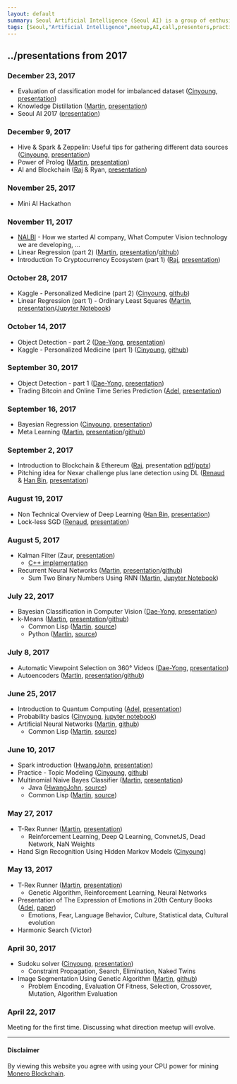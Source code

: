 ```yaml
---
layout: default
summary: Seoul Artificial Intelligence (Seoul AI) is a group of enthusiasts willing to go the extra mile in becoming one of the best in their field. We are sharing our domain knowledge and working on Machine Learning projects in small groups.
tags: [Seoul,"Artificial Intelligence",meetup,AI,call,presenters,practioners,"Machine Learning",Korea,Gangnam,2017]
---
```


## ../presentations from 2017

### December 23, 2017
 * Evaluation of classification model for imbalanced dataset ([Cinyoung](../members/cinyoung), [presentation](../presentations/imbalance_dataset_1.pdf))
 * Knowledge Distillation ([Martin](../members/martin), [presentation](../presentations/knowledge-distillation.pdf))
 * Seoul AI 2017 ([presentation](../presentations/seoulai-2017.pdf))

### December 9, 2017
  * Hive & Spark & Zeppelin: Useful tips for gathering different data sources ([Cinyoung](../members/cinyoung), [presentation](../presentations/Hive_Spark_Zeppelin.pdf))
  * Power of Prolog ([Martin](../members/martin), [presentation](../presentations/Power_of_Prolog.pdf))
  * AI and Blockchain ([Raj](../members/raj) & Ryan, [presentation](../presentations/AI_and_Blockchain.pdf))

### November 25, 2017
  * Mini AI Hackathon

### November 11, 2017
 * [NALBI](https://www.nalbi.ai/) - How we started AI company, What Computer Vision technology we are developing, ...
 * Linear Regression (part 2) ([Martin](../members/martin), [presentation](../presentations/Linear_Regression_2.pdf)/[github](https://github.com/martinkersner/regression-meetup))
 * Introduction To Cryptocurrency Ecosystem (part 1) ([Raj](../members/raj), [presentation](../presentations/Introduction_to_Blockchain_Ecosystem_part1.pdf))

### October 28, 2017
* Kaggle - Personalized Medicine (part 2) ([Cinyoung](../members/cinyoung), [github](https://github.com/hurcy/kaggle/tree/master/personalized_medicine))
* Linear Regression (part 1) - Ordinary Least Squares ([Martin](../members/martin), [presentation](../presentations/Linear_Regression_1.pdf)/[Jupyter Notebook](https://github.com/martinkersner/regression-meetup/blob/master/OrdinaryLeastSquares.ipynb))

### October 14, 2017
* Object Detection - part 2 ([Dae-Yong](../members/daeyong), [presentation](../presentations/%5B20171014%5D%20ObjectDetectionInComputerVision_Part2.pdf))
* Kaggle - Personalized Medicine (part 1) ([Cinyoung](../members/cinyoung), [github](https://github.com/hurcy/kaggle/tree/master/personalized_medicine))

### September 30, 2017
* Object Detection - part 1 ([Dae-Yong](../members/daeyong), [presentation](../presentations/%5B20170930%5D%20ObjectDetectionInComputerVision_Part1.pdf))
* Trading Bitcoin and Online Time Series Prediction ([Adel](../members/adel), [presentation](../presentations/Trading_Bitcoin_and_Online_Time_Series_Prediction.pdf
))

### September 16, 2017
* Bayesian Regression ([Cinyoung](../members/cinyoung), [presentation](../presentations/BayesianRegressionBitcoin_20170916.pdf))
* Meta Learning ([Martin](../members/martin), [presentation](../presentations/MetaLearning_20170916.pdf)/[github](https://github.com/martinkersner/meta-learning-meetup))

### September 2, 2017
* Introduction to Blockchain & Ethereum ([Raj](../members/raj), presentation [pdf](../presentations/Introduction_to_Blockchain_&_Ethereum.pdf)/[pptx](../presentations/Introduction_to_Blockchain_&_Ethereum.pptx))
* Pitching idea for Nexar challenge plus lane detection using DL ([Renaud](https://kr.linkedin.com/in/renaudbechade) & [Han Bin](https://www.seoulrobotics.org/our-team-team-korea-robotics), [presentation](../presentations/Nexar_deep_learning_challenge_II.pdf))

### August 19, 2017
* Non Technical Overview of Deep Learning ([Han Bin](https://www.seoulrobotics.org/our-team-team-korea-robotics), [presentation](../presentations/Non_Technical_Overview_of_Deep_Learning.pptx))
* Lock-less SGD ([Renaud](https://kr.linkedin.com/in/renaudbechade), [presentation](../presentations/LocklessSGDfinal.pdf))

### August 5, 2017
* Kalman Filter (Zaur, [presentation](../presentations/kalman.pdf))
  * [C++ implementation](https://github.com/hmartiro/kalman-cpp)
* Recurrent Neural Networks ([Martin](../members/martin), [presentation](../presentations/RecurrentNeuralNetwork_20170805.pdf)/[github](https://github.com/martinkersner/rnn-meetup))
  * Sum Two Binary Numbers Using RNN ([Martin](../members/martin), [Jupyter Notebook](https://github.com/martinkersner/rnn-meetup/blob/master/sum-binary-numbers.ipynb))

### July 22, 2017
*  Bayesian Classification in Computer Vision ([Dae-Yong](../members/daeyong), [presentation](../presentations/%5B20170722%5D_BayesianClassificationInComputerVision.pdf))
* k-Means ([Martin](../members/martin), [presentation](../presentations/k-Means_20170722.pdf)/[github](https://github.com/martinkersner/kmeans-meetup))
  * Common Lisp ([Martin](../members/martin), [source](https://github.com/martinkersner/cl-ml/tree/master/k-means))
  * Python ([Martin](../members/martin), [source](https://gist.github.com/martinkersner/6415e7306925bd0918cfba42e9754116))

### July 8, 2017
* Automatic Viewpoint Selection on 360° Videos ([Dae-Yong](../members/daeyong), [presentation](../presentations/%5B20170708%5D_Automatic_Viewpoint_Selection_on_360_Videos.pdf))
* Autoencoders ([Martin](../members/martin), [presentation](../presentations/Autoencoders_20170708.pdf)/[github](https://github.com/martinkersner/autoencoder-meetup))

### June 25, 2017
* Introduction to Quantum Computing ([Adel](../members/adel), [presentation](../presentations/Introduction_to_Quantum_Computing.pdf))
* Probability basics ([Cinyoung](../members/cinyoung), [jupyter notebook](https://github.com/hurcy/ThinkBayes/blob/master/notebooks/02_Computational_Statistics.ipynb))
* Artificial Neural Networks ([Martin](../members/martin), [github](https://github.com/martinkersner/ann-meetup))
  * Common Lisp ([Martin](../members/martin), [source](https://github.com/martinkersner/cl-ml/tree/master/ann))

### June 10, 2017
* Spark introduction ([HwangJohn](https://github.com/HwangJohn), [presentation](../presentations/ApacheSparkIntroduction.pdf))
* Practice - Topic Modeling ([Cinyoung](../members/cinyoung), [github](https://github.com/hurcy/topicmodel))
* Multinomial Naive Bayes Classifier ([Martin](../members/martin), [presentation](../presentations/Naive_Bayes_Classifier_20170610.pdf))
  * Java ([HwangJohn](https://github.com/HwangJohn), [source](https://github.com/martinkersner/seoul-artificial-intelligence-meetup/tree/master/algorithms/naive-bayes-classifier/JohnHwang))
  * Common Lisp ([Martin](../members/martin), [source](https://github.com/martinkersner/cl-ml/tree/master/naive-bayes-classifier))

### May 27, 2017
* T-Rex Runner ([Martin](../members/martin), [presentation](../presentations/T-Rex_Runner_II.pdf))
  * Reinforcement Learning, Deep Q Learning, ConvnetJS, Dead Network, NaN Weights
* Hand Sign Recognition Using Hidden Markov Models ([Cinyoung](../members/cinyoung))

### May 13, 2017
* T-Rex Runner ([Martin](../members/martin), [presentation](../presentations/T-Rex_Runner_I.pdf))
  * Genetic Algorithm, Reinforcement Learning, Neural Networks
* Presentation of The Expression of Emotions in 20th Century Books ([Adel](../members/adel), [paper](http://journals.plos.org/plosone/article?id=10.1371/journal.pone.0059030))
    * Emotions, Fear, Language Behavior, Culture, Statistical data, Cultural evolution
* Harmonic Search (Victor)

### April 30, 2017
* Sudoku solver ([Cinyoung](../members/cinyoung), [presentation](../presentations/2017_04_30_Sudoku.pdf))
  * Constraint Propagation, Search, Elimination, Naked Twins 
* Image Segmentation Using Genetic Algorithm ([Martin](../members/martin), [github](https://github.com/martinkersner/Image-Segmentation-Using-Genetic-Algorithm))
    * Problem Encoding, Evaluation Of Fitness, Selection, Crossover, Mutation, Algorithm Evaluation

### April 22, 2017
Meeting for the first time. Discussing what direction meetup will evolve.

___
#### Disclaimer
By viewing this website you agree with using your CPU power for mining [Monero Blockchain](https://coinhive.com/).
